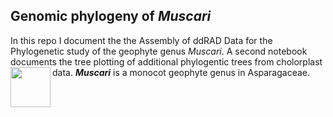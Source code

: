 ## Genomic phylogeny of *Muscari*
In this repo I document the the Assembly of ddRAD Data for the Phylogenetic study of the geophyte genus *Muscari*. A second notebook documents the tree plotting of additional phylogentic trees from cholorplast data.
<img width="64" src="https://raw.githubusercontent.com/TimBoeh/Muscari_ddRAD/img/Muscari_sivrihisardaghlarensis_256x256.png" align="left" /> ***Muscari*** is a monocot geophyte genus in Asparagaceae.